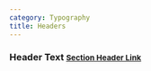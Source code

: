 ```yaml
---
category: Typography
title: Headers
---
```

<h3 class="section-header">Header Text
  <small><a href="#" class="section-header-link">Section Header Link</a></small>
</h3>
